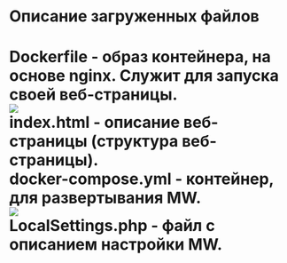 <h1>Описание загруженных файлов<h1>
Dockerfile - образ контейнера, на основе nginx. Служит для запуска своей веб-страницы.<br>
<img src="https://github.com/BakirovDanil/Additional-work/assets/105326739/86e971d1-434c-43a0-81fa-4cef5c02e7a3"><br>
index.html - описание веб-страницы (структура веб-страницы).<br>
docker-compose.yml - контейнер, для развертывания MW.<br>
<img src="https://github.com/BakirovDanil/Additional-work/assets/105326739/35d37b4a-f6a5-49ee-a3be-825942c2cc4f"><br>
LocalSettings.php - файл с описанием настройки MW.<br>
